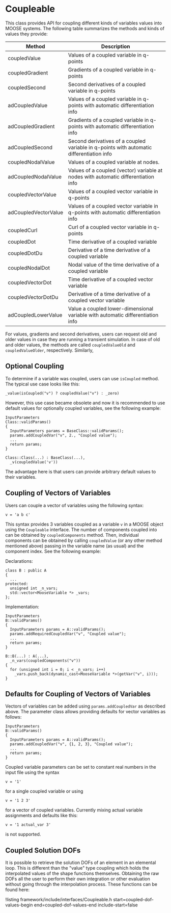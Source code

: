 # Coupleable

This class provides API for coupling different kinds of variables values into MOOSE systems.
The following table summarizes the methods and kinds of values they provide:

| Method | Description |
| - | - |
coupledValue | Values of a coupled variable in q-points
coupledGradient | Gradients of a coupled variable in q-points
coupledSecond | Second derivatives of a coupled variable in q-points
adCoupledValue | Values of a coupled variable in q-points with automatic differentiation info
adCoupledGradient | Gradients of a coupled variable in q-points with automatic differentiation info
adCoupledSecond | Second derivatives of a coupled variable in q-points with automatic differentiation info
coupledNodalValue | Values of a coupled variable at nodes.
adCoupledNodalValue | Values of a coupled (vector) variable at nodes with automatic differentiation info
coupledVectorValue | Values of a coupled vector variable in q-points
adCoupledVectorValue | Values of a coupled vector variable in q-points with automatic differentiation info
coupledCurl | Curl of a coupled vector variable in q-points
coupledDot | Time derivative of a coupled variable
coupledDotDu | Derivative of a time derivative of a coupled variable
coupledNodalDot | Nodal value of the time derivative of a coupled variable
coupledVectorDot | Time derivative of a coupled vector variable
coupledVectorDotDu | Derivative of a time derivative of a coupled vector variable
adCoupledLowerValue | Value a coupled lower-dimensional variable with automatic differentiation info

For values, gradients and second derivatives, users can request old and older values in case they are running a transient simulation.
In case of old and older values, the methods are called `coupledValueOld` and `coupledValueOlder`, respectively.
Similarly,

## Optional Coupling

To determine if a variable was coupled, users can use `isCoupled` method.
The typical use case looks like this:

```
_value(isCoupled("v") ? coupledValue("v") : _zero)
```

However, this use case became obsolete and now it is recommended to use default values for optionally coupled variables, see the following example:

```
InputParameters
Class::validParams()
{
  InputParameters params = BaseClass::validParams();
  params.addCoupledVar("v", 2., "Coupled value");
  ...
  return params;
}

Class::Class(...) : BaseClass(...),
  _v(coupledValue('v'))
```

The advantage here is that users can provide arbitrary default values to their variables.

## Coupling of Vectors of Variables

Users can couple a vector of variables using the following syntax:

```
v = 'a b c'
```

This syntax provides 3 variables coupled as a variable `v` in a MOOSE object using the `Coupleable` interface.
The number of components coupled into can be obtained by `coupledComponents` method.
Then, individual components can be obtained by calling `coupledValue` (or any other method mentioned above) passing in the variable name (as usual) and the component index. See the following example:

Declarations:

```
class B : public A
{
  ...
protected:
  unsigned int _n_vars;
  std::vector<MooseVariable *> _vars;
};
```

Implementation:

```
InputParameters
B::validParams()
{
  InputParameters params = A::validParams();
  params.addRequiredCoupledVar("v", "Coupled value");
  ...
  return params;
}

B::B(...) : A(...),
  _n_vars(coupledComponents("v"))
{
  for (unsigned int i = 0; i < _n_vars; i++)
    _vars.push_back(dynamic_cast<MooseVariable *>(getVar("v", i)));
}
```

## Defaults for Coupling of Vectors of Variables

Vectors of variables can be added using `params.addCoupledVar` as described above. The parameter class allows providing
defaults for vector variables as follows:

```
InputParameters
B::validParams()
{
  InputParameters params = A::validParams();
  params.addCoupledVar("v", {1, 2, 3}, "Coupled value");
  ...
  return params;
}
```

Coupled variable parameters can be set to constant real numbers in the input file using the syntax

```
v = '1'
```

for a single coupled variable or using

```
v = '1 2 3'
```

for a vector of coupled variables. Currently mixing actual variable assignments and defaults like this:

```
v = '1 actual_var 3'
```

is not supported.

## Coupled Solution DOFs

It is possible to retrieve the solution DOFs of an element in an elemental loop. This is different than the
"value" type coupling which holds the interpolated values of the shape functions themselves. Obtaining the raw
DOFs all the user to perform their own integration or other evaluation without going through the interpolation
process. These functions can be found here:

!listing framework/include/interfaces/Coupleable.h start=coupled-dof-values-begin end=coupled-dof-values-end include-start=false
